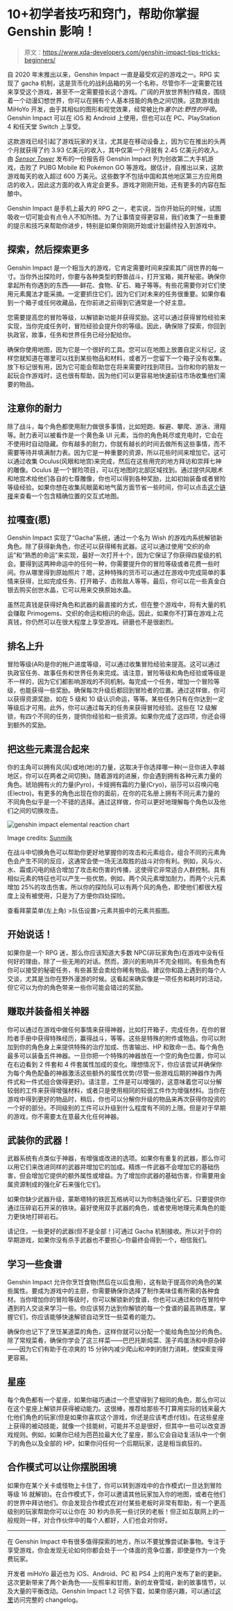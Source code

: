 # 10+初学者技巧和窍门，帮助你掌握 Genshin 影响！

> 原文：<https://www.xda-developers.com/genshin-impact-tips-tricks-beginners/>

自 2020 年末推出以来，Genshin Impact 一直是最受欢迎的游戏之一。RPG 实现了 gacha 机制，这是货币化的战利品箱的另一个名称，尽管你不一定需要花钱来享受这个游戏，甚至不一定需要擅长这个游戏。广阔的开放世界制作精良，围绕着一个动漫幻想世界，你可以在拥有个人基本技能的角色之间切换。这款游戏由 MiHoYo 开发，由于其相似的图形和视觉效果，经常被比作*塞尔达:野性的呼吸*。Genshin Impact 可以在 iOS 和 Android 上使用，但也可以在 PC、PlayStation 4 和任天堂 Switch 上享受。

这款游戏已经引起了游戏玩家的关注，尤其是在移动设备上，因为它在推出的头两个月就获得了约 3.93 亿美元的收入，其中仅第一个月就有 2.45 亿美元的收入。由 [*Sensor Tower*](https://venturebeat.com/2020/12/01/sensor-tower-genshin-impact-brings-in-nearly-400-million-in-2-months-on-mobile/) 发布的一份报告将 Genshin Impact 列为创收第二大手机游戏，击败了 PUBG Mobile 和 Pokémon GO 等游戏。据估计，自推出以来，这款游戏每天的收入超过 600 万美元。这些数字不包括中国和其他地区第三方应用商店的收入，因此这方面的收入肯定会更多。游戏才刚刚开始，还有更多的内容在酝酿中。

Genshin Impact 是手机上最大的 RPG 之一，老实说，当你开始玩的时候，试图吸收一切可能会有点令人不知所措。为了让事情变得更容易，我们收集了一些重要的提示和技巧来帮助你进步，特别是如果你刚刚开始或计划最终投入到游戏中。

## 探索，然后探索更多

Genshin Impact 是一个相当大的游戏，它肯定需要时间来探索其广阔世界的每一寸。当你外出探险时，你要与各种类型的野兽战斗，打开宝箱，揭开秘密。确保你拿起所有你遇到的东西——鲜花、食物、矿石、箱子等等。有些花需要你对它们使用元素魔法才能采摘。一定要抓住它们，因为它们对未来的任务很重要。如果你看到一个箱子或任何收藏品，在你前进之前得到它通常是一个好主意。

您需要提高您的冒险等级，以解锁新功能并获得奖励。这可以通过获得冒险经验来实现，当你完成任务时，冒险经验会提升你的等级。因此，确保除了探索，你回到执政官，故事，任务和世界任务已经分配给你。

确保你使用地图，因为它是一个很好的工具。您可以在地图上放置自定义标记，这样您就知道在哪里可以找到某些物品和材料，或者万一您留下一个箱子没有收集。放下标记很有用，因为它可能会帮助您在将来需要时找到项目。当你和你的朋友一起玩合作游戏时，这也很有帮助，因为他们可以更容易地快速前往市场收集他们需要的物品。

## 注意你的耐力

除了战斗，每个角色都使用耐力做很多事情，比如短跑、躲避、攀爬、游泳、滑翔等。耐力表可以被看作是一个黄色条 UI 元素，当你的角色耗尽或充电时，它会在不使用时自动隐藏。你有越多的耐力，你就有越长的时间去做所有这些事情，而不需要等待并填满耐力表。因为它是一种重要的资源，所以花些时间来增加它。这可以通过收集 Oculus(风眼和地宫)来完成，然后在这些用完的地方拜访和崇拜七神的雕像。Oculus 是一个冒险项目，可以在地图的北部区域找到。通过提供风眼术和地宫术给他们各自的七尊雕像，你也可以得到各种奖励，比如初始装备或者冒险等级经验。如果你想在收集风眼菌和地气菌方面节省一些时间，你可以点击[这个链接](https://genshin-impact-map.appsample.com/#/)来查看一个包含精确位置的交互式地图。

## 拉嘎查(愿)

Genshin Impact 实现了“Gacha”系统，通过一个名为 Wish 的游戏内系统解锁新角色。除了获得新角色，你还可以获得稀有武器。这可以通过使用“交织的命运”和“熟悉的命运”来实现，最好一次打开十个，因为它保证了你获得四星级的机会。要得到这两种命运中的任何一种，你需要提升你的冒险等级或者花费一些时间。你从哪里得到原始照片？嗯，这种特殊的货币可以通过在游戏中完成简单的事情来获得，比如完成任务、打开箱子、击败敌人等等。最后，你可以花一些真金白银去购买创世水晶，它可以用来交换原始水晶。

虽然花真钱是获得好角色和武器的最直接的方式，但在整个游戏中，将有大量的机会赚取 Primogems、交织的命运和相识的命运。因此，如果你不打算在游戏上花真钱，你仍然可以在很大程度上享受游戏。研磨也不是很剧烈。

## 排名上升

冒险等级(AR)是你的帐户进度等级，可以通过收集冒险经验来提高。这可以通过执政官任务、故事任务和世界任务来完成。请注意，冒险等级和角色经验或等级是不一样的，因为它们都影响游戏的不同机制。每完成一个任务，增加一个冒险等级，也能获得一些奖励。确保每次升级后都回到冒险者的位置。通过这样做，你可以获得资源奖励，如在 5 级和 10 级认识命运，等等。某些任务只有在你达到一定等级后才可用。此外，你可以通过每天的任务来获得冒险经验。这些在 12 级解锁，有四个不同的任务，提供你经验和一些资源。如果你完成了这四项，你还会得到额外的奖励。

## 把这些元素混合起来

你的主角可以拥有风(风)或地(地)的力量，这取决于你选择哪一种(一旦你进入李越地区，你可以在两者之间切换)。随着游戏的进展，你会遇到拥有各种元素力量的角色。琥珀拥有火的力量(Pyro)，卡娅拥有霜的力量(Cryo)，丽莎可以召唤闪电(Electro)。有更多的角色出现在你的面前，在你的花名册上拥有不同元素力量的不同角色似乎是一个不错的选择。通过这样做，你可以更好地理解每个角色以及他们之间的切换攻击。

 <picture>![genshin impact elemental reaction chart](img/dad6bdc56418cead1386bb34fad39ddb.png)</picture> 

Image credits: [Sunmilk](https://twitter.com/sunmolk/status/1310876320398749697)

在战斗中切换角色可以帮助你更好地掌握你的攻击和元素组合。组合不同的元素角色会产生不同的反应，这通常会使一场无法取胜的战斗对你有利。例如，风与火、水、霜或闪电的结合增加了攻击和伤害的传播，这使得它非常适合人群控制。具有相似元素的特征也可以产生一些优势。例如，两个风元素增加耐力，而两个火元素增加 25%的攻击伤害。所以你的探险队可以有两个风的角色，即使他们都很大程度上没有被使用，只是为了方便你四处探险。

查看拜蒙菜单(左上角) >队伍设置>元素共振中的元素共振图。

## 开始说话！

如果你是一个 RPG 迷，那么你应该知道大多数 NPC(非玩家角色)在游戏中没有任何好的理由，除了一些无用的对话。然而，源兴的影响并不完全相同。有些角色有你可以接受的秘密任务，有些甚至会卖给你稀有物品。建议你和路上遇到的每个人交谈，尤其是当你在野外漫游的时候。这看起来确实像是一项任务和耗时的活动，但它可以为你的角色带来一些你可能会错过的奖励。

## 赚取并装备相关神器

你可以通过在游戏中做任何事情来获得神器，比如打开箱子，完成任务，在你的冒险者手册中获得特殊经历，赢得战斗，等等。这些是特殊的附件或物品，你可以附加到你的角色身上来提供特殊的治疗加成、伤害输出、HP 和致命一击。每个角色最多可以装备五件神器。一旦你把一个特殊的神器放在一个空的角色位置，你可以在右边看到 2 件套和 4 件套属性加成的变化。理想情况下，你应该尝试并确保你为每个角色配备的神器激活这些额外的属性优势(尽管一些游戏后期的神器作为两件式和一件式组合做得更好)。请注意，工件是可以增强的，这意味着您可以分解较弱的工件来获得增强材料，或者只是使用相同的较弱工件作为增强材料。当你在游戏中得到更好的物品时，稍后，你也可以分解你升级的物品来再次获得你投资的一个好的部分。不同级别的工件可以升级到什么程度有不同的上限。但是对于早期的游戏，你不需要太在意最大化任何神器。

## 武装你的武器！

武器系统有点类似于神器，有增强或改进的选项。如果你有重复的武器，那么你可以用它们来改进同样的武器并增加它的加成。精炼一件武器不会增加它的基础伤害，但会增加它提供的额外属性或增益。为了增加你武器的基础伤害，你需要用金属资源制成的强化矿石来强化它们。

如果你缺少武器升级，蒙斯塔特的铁匠瓦格纳可以为你制造强化矿石。只要提供你通过压碎岩石开采的铁块。最好使用双手武器的角色，或者使用地理元素角色的能力更快地打碎岩石。

请记住，一些更好的武器(但不是全部！)可通过 Gacha 机制接收。所以对于你的早期游戏，如果你没有杀手武器也不要担心-你最终会得到一个，相信我们。

## 学习一些食谱

Genshin Impact 允许你烹饪食物(然后在以后食用)，这有助于提高你的角色的某些属性。要成为游戏中的主厨，你需要确保你选择了制作美味佳肴所需的各种食材。当你增加你的冒险等级时，你可以解锁新的食谱，你也可以通过和你在冒险中遇到的人交谈来学习一些。你应该努力达到你解锁的每一个食谱的最高熟练度。掌握它们，你应该能够快速解锁自动烹饪一些菜肴的能力。

确保你也记下了烹饪某道菜的角色，这样你就可以分配一个能给角色加分的角色。除了常规菜肴，确保你学会了这三样菜——巴巴托斯炖菜、莲子鸡蛋汤和中原杂碎——因为它们有助于在凉爽的 15 分钟内减少爬山和冲刺的耐力消耗，使探索变得更容易。

## 星座

每个角色都有一个星座，如果你碰巧通过一个愿望得到了相同的角色，那么你可以在这个星座上解锁并获得被动能力。这很棒，推荐给那些不打算用实际的钱来最大化他们角色的玩家(但是如果你喜欢这个游戏，你还是应该考虑付钱)。在这些星座上获得的被动技能，就像一个技能树，可能并不总是很好，但其中一些可以改变游戏规则。例如，如果你已经为芭芭拉最大化了星座，那么它会自动复活队中一个倒下的角色以及全部的 HP，如果你问任何一个后期玩家，这是相当疯狂的。

## 合作模式可以让你摆脱困境

如果你在某个关卡或怪物上卡住了，你可以转到游戏中的合作模式(一旦达到冒险等级 16 就解锁)。在合作模式下，你可以邀请其他玩家加入你的地图，或者在他们的世界中拜访他们。你会发现合作模式在对付某些老板时非常有帮助，有一个更高级别的玩家帮助你可以让你在 30 秒内杀死一些讨厌的老板！但正如互联网上的一般规则一样，对合作伙伴中的每个人都好，人们也会对你好。

* * *

在 Genshin Impact 中有很多值得探索的地方，所以不要犹豫尝试新事物。专注于享受游戏，你会发现无论如何你都会处于一个体面的竞争位置，即使是作为一个免费玩家。

开发者 miHoYo 最近也为 iOS、Android、PC 和 PS4 上的用户发布了新的更新。这次更新带来了两个新角色——反照率和甘雨，新的龙脊雪域，新的故事情节，以及大量的平衡改动。Genshin Impact 1.2 可供下载，如果你感兴趣，可以通过[这里](https://www.xda-developers.com/genshin-impact-1-2-update-changelog/)访问完整的 changelog。